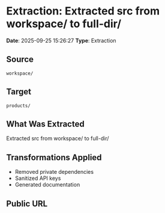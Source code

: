 # Extraction: Extracted src from workspace/ to full-dir/

**Date**: 2025-09-25 15:26:27
**Type**: Extraction

## Source
`workspace/`

## Target
`products/`

## What Was Extracted
Extracted src from workspace/ to full-dir/

## Transformations Applied
- Removed private dependencies
- Sanitized API keys
- Generated documentation

## Public URL

